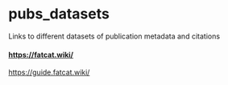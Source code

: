 # pubs_datasets
Links to different datasets of publication metadata and citations

#### https://fatcat.wiki/     
 https://guide.fatcat.wiki/
